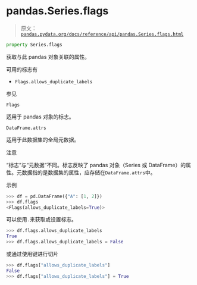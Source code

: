 # pandas.Series.flags

> 原文：[`pandas.pydata.org/docs/reference/api/pandas.Series.flags.html`](https://pandas.pydata.org/docs/reference/api/pandas.Series.flags.html)

```py
property Series.flags
```

获取与此 pandas 对象关联的属性。

可用的标志有

+   `Flags.allows_duplicate_labels`

参见

`Flags`

适用于 pandas 对象的标志。

`DataFrame.attrs`

适用于此数据集的全局元数据。

注意

“标志”与“元数据”不同。标志反映了 pandas 对象（Series 或 DataFrame）的属性。元数据指的是数据集的属性，应存储在`DataFrame.attrs`中。

示例

```py
>>> df = pd.DataFrame({"A": [1, 2]})
>>> df.flags
<Flags(allows_duplicate_labels=True)> 
```

可以使用`.`来获取或设置标志。

```py
>>> df.flags.allows_duplicate_labels
True
>>> df.flags.allows_duplicate_labels = False 
```

或通过使用键进行切片

```py
>>> df.flags["allows_duplicate_labels"]
False
>>> df.flags["allows_duplicate_labels"] = True 
```
